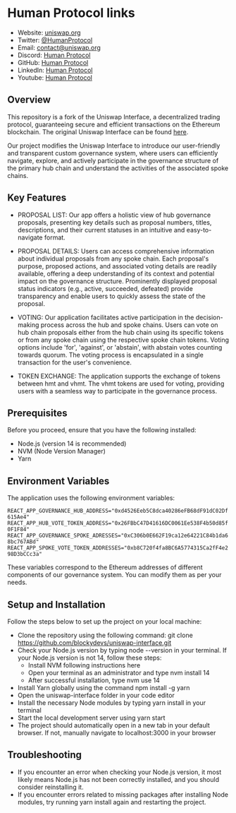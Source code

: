 # Human Protocol links

- Website: [uniswap.org](https://https://humanprotocol.org/)
- Twitter: [@HumanProtocol](http://hmt.ai/twitter)
- Email: [contact@uniswap.org](mailto:contact@uniswap.org)
- Discord: [Human Protocol](http://hmt.ai/discord)
- GitHub: [Human Protocol](http://hmt.ai/github)
- LinkedIn: [Human Protocol](http://hmt.ai/linkedin)
- Youtube: [Human Protocol](https://www.youtube.com/@HUMANProtocol)


## Overview

This repository is a fork of the Uniswap Interface, a decentralized trading protocol, guaranteeing secure and efficient transactions on the Ethereum blockchain. The original Uniswap Interface can be found [here](https://github.com/Uniswap/interface).

Our project modifies the Uniswap Interface to introduce our user-friendly and transparent custom governance system, where users can efficiently navigate, explore, and actively participate in the governance structure of the primary hub chain and understand the activities of the associated spoke chains.


## Key Features

- PROPOSAL LIST: Our app offers a holistic view of hub governance proposals, presenting key details such as proposal numbers, titles, descriptions, and their current statuses in an intuitive and easy-to-navigate format.

- PROPOSAL DETAILS: Users can access comprehensive information about individual proposals from any spoke chain. Each proposal's purpose, proposed actions, and associated voting details are readily available, offering a deep understanding of its context and potential impact on the governance structure. Prominently displayed proposal status indicators (e.g., active, succeeded, defeated) provide transparency and enable users to quickly assess the state of the proposal.

- VOTING: Our application facilitates active participation in the decision-making process across the hub and spoke chains. Users can vote on hub chain proposals either from the hub chain using its specific tokens or from any spoke chain using the respective spoke chain tokens. Voting options include 'for', 'against', or 'abstain', with abstain votes counting towards quorum. The voting process is encapsulated in a single transaction for the user's convenience.

- TOKEN EXCHANGE: The application supports the exchange of tokens between hmt and vhmt. The vhmt tokens are used for voting, providing users with a seamless way to participate in the governance process.


## Prerequisites

Before you proceed, ensure that you have the following installed:
- Node.js (version 14 is recommended)
- NVM (Node Version Manager)
- Yarn


## Environment Variables

The application uses the following environment variables:

`REACT_APP_GOVERNANCE_HUB_ADDRESS="0xd4526Eeb5C8dca40286eFB68dF91dC02Df615Ae4"
REACT_APP_HUB_VOTE_TOKEN_ADDRESS="0x26FBbC47D41616DC0061Ee538F4b50d85f0F1F84"
REACT_APP_GOVERNANCE_SPOKE_ADRESSES="0xC306b0E662F19ca12e64221C84b1da68bc767ABd"
REACT_APP_SPOKE_VOTE_TOKEN_ADDRESSES="0xb8C720f4fa8BC6A5774315Ca2fF4e298D3bCCc3a"`

These variables correspond to the Ethereum addresses of different components of our governance system. You can modify them as per your needs.


## Setup and Installation

Follow the steps below to set up the project on your local machine:

- Clone the repository using the following command: git clone https://github.com/blockydevs/uniswap-interface.git
- Check your Node.js version by typing node --version in your terminal. If your Node.js version is not 14, follow these steps:
    * Install NVM following instructions here
    * Open your terminal as an administrator and type nvm install 14
    * After successful installation, type nvm use 14
- Install Yarn globally using the command npm install -g yarn
- Open the uniswap-interface folder in your code editor
- Install the necessary Node modules by typing yarn install in your terminal
- Start the local development server using yarn start
- The project should automatically open in a new tab in your default browser. If not, manually navigate to localhost:3000 in your browser


## Troubleshooting

- If you encounter an error when checking your Node.js version, it most likely means Node.js has not been correctly installed, and you should consider reinstalling it.
- If you encounter errors related to missing packages after installing Node modules, try running yarn install again and restarting the project.